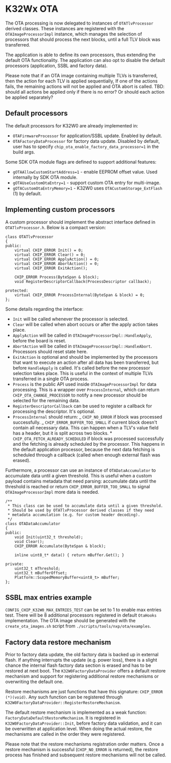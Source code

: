 # K32Wx OTA

The OTA processing is now delegated to instances of `OTATlvProcessor` derived
classes. These instances are registered with the `OTAImageProcessorImpl`
instance, which manages the selection of processors that should process the next
blocks, until a full TLV block was transferred.

The application is able to define its own processors, thus extending the default
OTA functionality. The application can also opt to disable the default
processors (application, SSBL and factory data).

Please note that if an OTA image containing multiple TLVs is transferred, then
the action for each TLV is applied sequentially, If one of the actions fails,
the remaining actions will not be applied and OTA abort is called. TBD: should
all actions be applied only if there is no error? Or should each action be
applied separately?

## Default processors

The default processors for K32W0 are already implemented in:

-   `OTAFirmwareProcessor` for application/SSBL update. Enabled by default.
-   `OTAFactoryDataProcessor` for factory data update. Disabled by default, user
    has to specify `chip_ota_enable_factory_data_processor=1` in the build args.

Some SDK OTA module flags are defined to support additional features:

-   `gOTAAllowCustomStartAddress=1` - enable EEPROM offset value. Used
    internally by SDK OTA module.
-   `gOTAUseCustomOtaEntry=1` - support custom OTA entry for multi-image.
-   `gOTACustomOtaEntryMemory=1` - K32W0 uses `OTACustomStorage_ExtFlash` (1) by
    default.

## Implementing custom processors

A custom processor should implement the abstract interface defined in
`OTATlvProcessor.h`. Below is a compact version:

```
class OTATlvProcessor
{
public:
    virtual CHIP_ERROR Init() = 0;
    virtual CHIP_ERROR Clear() = 0;
    virtual CHIP_ERROR ApplyAction() = 0;
    virtual CHIP_ERROR AbortAction() = 0;
    virtual CHIP_ERROR ExitAction();

    CHIP_ERROR Process(ByteSpan & block);
    void RegisterDescriptorCallback(ProcessDescriptor callback);

protected:
    virtual CHIP_ERROR ProcessInternal(ByteSpan & block) = 0;
};

```

Some details regarding the interface:

-   `Init` will be called whenever the processor is selected.
-   `Clear` will be called when abort occurs or after the apply action takes
    place.
-   `ApplyAction` will be called in `OTAImageProcessorImpl::HandleApply`, before
    the board is reset.
-   `AbortAction` will be called in `OTAImageProcessorImpl::HandleAbort`.
    Processors should reset state here.
-   `ExitAction` is optional and should be implemented by the processors that
    want to execute an action after all data has been transferred, but before
    `HandleApply` is called. It's called before the new processor selection
    takes place. This is useful in the context of multiple TLVs transferred in a
    single OTA process.
-   `Process` is the public API used inside `OTAImageProcessorImpl` for data
    processing. This is a wrapper over `ProcessInternal`, which can return
    `CHIP_OTA_CHANGE_PROCESSOR` to notify a new processor should be selected for
    the remaining data.
-   `RegisterDescriptorCallback` can be used to register a callback for
    processing the descriptor. It's optional.
-   `ProcessInternal` should return: _ `CHIP_NO_ERROR` if block was processed
    successfully. _ `CHIP_ERROR_BUFFER_TOO_SMALL` if current block doesn't
    contain all necessary data. This can happen when a TLV's value field has a
    header, but it is split across two blocks. \*
    `CHIP_OTA_FETCH_ALREADY_SCHEDULED` if block was processed successfully and
    the fetching is already scheduled by the processor. This happens in the
    default application processor, because the next data fetching is scheduled
    through a callback (called when enough external flash was erased).

Furthermore, a processor can use an instance of `OTADataAccumulator` to
accumulate data until a given threshold. This is useful when a custom payload
contains metadata that need parsing: accumulate data until the threshold is
reached or return `CHIP_ERROR_BUFFER_TOO_SMALL` to signal
`OTAImageProcessorImpl` more data is needed.

```
/**
 * This class can be used to accumulate data until a given threshold.
 * Should be used by OTATlvProcessor derived classes if they need
 * metadata accumulation (e.g. for custom header decoding).
 */
class OTADataAccumulator
{
public:
    void Init(uint32_t threshold);
    void Clear();
    CHIP_ERROR Accumulate(ByteSpan & block);

    inline uint8_t* data() { return mBuffer.Get(); }

private:
    uint32_t mThreshold;
    uint32_t mBufferOffset;
    Platform::ScopedMemoryBuffer<uint8_t> mBuffer;
};
```

## SSBL max entries example

`CONFIG_CHIP_K32W0_MAX_ENTRIES_TEST` can be set to 1 to enable max entries test.
There will be 8 additional processors registered in default `OtaHooks`
implementation. The OTA image should be generated with the
`create_ota_images.sh` script from `./scripts/tools/nxp/ota/examples`.

## Factory data restore mechanism

Prior to factory data update, the old factory data is backed up in external
flash. If anything interrupts the update (e.g. power loss), there is a slight
chance the internal flash factory data section is erased and has to be restored
at next boot. The `K32W0FactoryDataProvider` offers a default restore mechanism
and support for registering additional restore mechanisms or overwriting the
default one.

Restore mechanisms are just functions that have this signature:
`CHIP_ERROR (*)(void)`. Any such function can be registered through
`K32W0FactoryDataProvider::RegisterRestoreMechanism`.

The default restore mechanism is implemented as a weak function:
`FactoryDataDefaultRestoreMechanism`. It is registered in
`K32W0FactoryDataProvider::Init`, before factory data validation, and it can be
overwritten at application level. When doing the actual restore, the mechanisms
are called in the order they were registered.

Please note that the restore mechanisms registration order matters. Once a
restore mechanism is successful (`CHIP_NO_ERROR` is returned), the restore
process has finished and subsequent restore mechanisms will not be called.
